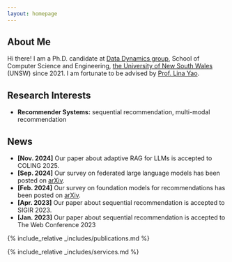 ```yaml
---
layout: homepage
---
```


## About Me

Hi there! I am a Ph.D. candidate at [Data Dynamics group](http://insdata.org/beta), School of Computer Science and Engineering, [the University of New South Wales ](https://www.unsw.edu.au/)(UNSW) since 2021. I am fortunate to be advised by [Prof. Lina Yao](http://www.linayao.com/). 

## Research Interests

- **Recommender Systems:** sequential recommendation, multi-modal recommendation

## News

- **[Nov. 2024]** Our paper about adaptive RAG for LLMs is accepted to COLING 2025.
- **[Sep. 2024]** Our survey on federated large language models has been posted on [arXiv](https://arxiv.org/pdf/2409.15723).
- **[Feb. 2024]** Our survey on foundation models for recommendations has been posted on [arXiv](https://arxiv.org/abs/2402.11143).
- **[Apr. 2023]** Our paper about sequential recommendation is accepted to SIGIR 2023.
- **[Jan. 2023]** Our paper about sequential recommendation is accepted to The Web Conference 2023

{% include_relative _includes/publications.md %}

{% include_relative _includes/services.md %}
